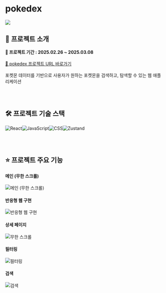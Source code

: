 # pokedex 

<img src="https://github.com/user-attachments/assets/d6cf09ef-a08d-41af-b4b0-36f79c078299">

## 📄 프로젝트 소개

**📆 프로젝트 기간 : 2025.02.26 ~ 2025.03.08**
<br><br>
[🔗 pokedex 프로젝트 URL 바로가기](lsohyuniil.github.io/pokedex/)
<br><br>
포켓몬 데이터를 기반으로 사용자가 원하는 포켓몬을 검색하고, 탐색할 수 있는 웹 애플리케이션

<br><br>

## 🛠️ 프로젝트 기술 스택

<img alt="React" src="https://img.shields.io/badge/React-61DAFB?style=for-the-badge&logo=React&logoColor=white"><img alt="JavaScript" src="https://img.shields.io/badge/JavaScript-F7DF1E?style=for-the-badge&logo=JavaScript&logoColor=white"><img alt="CSS" src="https://img.shields.io/badge/css-663399?style=for-the-badge&logo=css&logoColor=white"><img alt="Zustand" src="https://img.shields.io/badge/Zustand-E5771F?style=for-the-badge">

<br><br>

## ⭐️ 프로젝트 주요 기능
<h4>메인 (무한 스크롤)</h4>
<img src="https://github.com/user-attachments/assets/8c42f6fb-b380-4161-bb79-ded6075f7faa" alt="메인 (무한 스크롤)"/>

<h4>반응형 웹 구현</h4>
<img src="https://github.com/user-attachments/assets/3eefad14-9255-4838-8343-6dcc0834713a" alt="반응형 웹 구현"/>

<h4>상세 페이지</h4>
<img src="https://github.com/user-attachments/assets/32e41344-e207-4910-af13-730a3d183770" alt="무한 스크롤"/>

<h4>필터링</h4>
<img src="https://github.com/user-attachments/assets/a4cbc2ef-1ed7-4a0c-95a0-eace00a30581" alt="필터링"/>

<h4>검색</h4>
<img src="https://github.com/user-attachments/assets/0b6d90a9-ee7d-44ba-93f9-ca7ca6c9334b" alt="검색"/>

<br><br>
